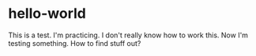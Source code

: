 hello-world
===========

This is a test.
I'm practicing. I don't really know how to work this.
Now I'm testing something.
How to find stuff out? 